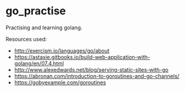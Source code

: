 # go_practise
Practising and learning golang.

Resources used:
- http://exercism.io/languages/go/about
- https://astaxie.gitbooks.io/build-web-application-with-golang/en/07.4.html
- http://www.alexedwards.net/blog/serving-static-sites-with-go
- https://abronan.com/introduction-to-goroutines-and-go-channels/
- https://gobyexample.com/goroutines
